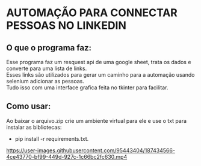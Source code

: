 # AUTOMAÇÃO PARA CONNECTAR PESSOAS NO LINKEDIN

## O que o programa faz:
Esse programa faz um resquest api de uma google sheet, trata os dados e converte para uma lista de links.<br>
Esses links são utilizados para gerar um caminho para a automação usando selenium adicionar as pessoas.<br>
Tudo isso com uma interface grafica feita no tkinter para facilitar.<br>

## Como usar:
Ao baixar o arquivo.zip crie um ambiente virtual para ele e use o txt para instalar as bibliotecas:

- pip install -r requirements.txt.

https://user-images.githubusercontent.com/95443404/187434566-4ce43770-bf99-449d-927c-1c66bc2fc630.mp4

